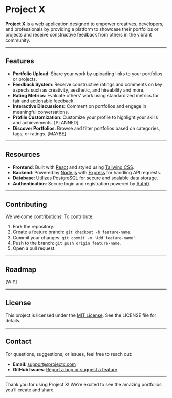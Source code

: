 # Project X

**Project X** is a web application designed to empower creatives, developers, and professionals by providing a platform to showcase their portfolios or projects and receive constructive feedback from others in the vibrant community.

---

## Features

- **Portfolio Upload**: Share your work by uploading links to your portfolios or projects.
- **Feedback System**: Receive constructive ratings and comments on key aspects such as creativity, aesthetic, and hireability and more.
- **Rating Metrics**: Evaluate others' work using standardized metrics for fair and actionable feedback.
- **Interactive Discussions**: Comment on portfolios and engage in meaningful conversations.
- **Profile Customization**: Customize your profile to highlight your skills and achievements. [PLANNED]
- **Discover Portfolios**: Browse and filter portfolios based on categories, tags, or ratings. [MAYBE]

---

## Resources

- **Frontend**: Built with [React](https://reactjs.org/) and styled using [Tailwind CSS](https://tailwindcss.com/).
- **Backend**: Powered by [Node.js](https://nodejs.org/) with [Express](https://expressjs.com/) for handling API requests.
- **Database**: Utilizes [PostgreSQL](https://www.postgresql.org/) for secure and scalable data storage.
- **Authentication**: Secure login and registration powered by [Auth0](https://auth0.com/).

---

## Contributing

We welcome contributions! To contribute:

1. Fork the repository.
2. Create a feature branch: `git checkout -b feature-name`.
3. Commit your changes: `git commit -m 'Add feature-name'`.
4. Push to the branch: `git push origin feature-name`.
5. Open a pull request.

---

## Roadmap

[WIP]

---

## License

This project is licensed under the [MIT License](https://opensource.org/licenses/MIT). See the LICENSE file for details.

---

## Contact

For questions, suggestions, or issues, feel free to reach out:

- **Email**: support@projectx.com
- **GitHub Issues**: [Report a bug or suggest a feature](https://github.com/yourusername/portfolio-share/issues)

---

Thank you for using Project X! We’re excited to see the amazing portfolios you’ll create and share.

